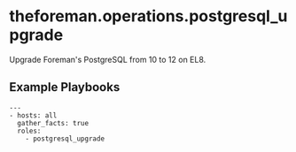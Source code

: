 theforeman.operations.postgresql_upgrade
========================================

Upgrade Foreman's PostgreSQL from 10 to 12 on EL8.

Example Playbooks
-----------------

```
---
- hosts: all
  gather_facts: true
  roles:
    - postgresql_upgrade
```
